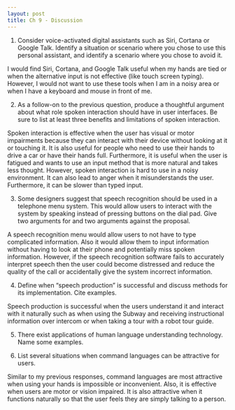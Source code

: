```yaml
---
layout: post
title: Ch 9 - Discussion
---
```


1. Consider voice-activated digital assistants such as Siri, Cortana or Google Talk. Identify a situation or scenario where you chose to use this personal assistant, and identify a scenario where you chose to avoid it.

I would find Siri, Cortana, and Google Talk useful when my hands are tied or when the alternative input is not effective (like touch screen typing). However, I would not want to use these tools when I am in a noisy area or when I have a keyboard and mouse in front of me.

2. As a follow-on to the previous question, produce a thoughtful argument about what role spoken interaction should have in user interfaces. Be sure to list at least three benefits and limitations of spoken interaction.

Spoken interaction is effective when the user has visual or motor impairments because they can interact with their device without looking at it or touching it. It is also useful for people who need to use their hands to drive a car or have their hands full. Furthermore, it is useful when the user is fatigued and wants to use an input method that is more natural and takes less thought. However, spoken interaction is hard to use in a noisy environment. It can also lead to anger when it misunderstands the user. Furthermore, it can be slower than typed input.

3. Some designers suggest that speech recognition should be used in a telephone menu system. This would allow users to interact with the system by speaking instead of pressing buttons on the dial pad. Give two arguments for and two arguments against the proposal.

A speech recognition menu would allow users to not have to type complicated information. Also it would allow them to input information without having to look at their phone and potentially miss spoken information. However, if the speech recognition software fails to accurately interpret speech then the user could become  distressed and reduce the quality of the call or accidentally give the system incorrect information.

4. Define when “speech production” is successful and discuss methods for its implementation. Cite examples.

Speech production is successful when the users understand it and interact with it naturally such as when using the Subway and receiving instructional information over intercom or when taking a tour with a robot tour guide.

5. There exist applications of human language understanding technology. Name some examples.

6. List several situations when command languages can be attractive for users.

Similar to my previous responses, command languages are most attractive when using your hands is impossible or inconvenient. Also, it is effective when users are motor or vision impaired. It is also attractive when it functions naturally so that the user feels they are simply talking to a person.
